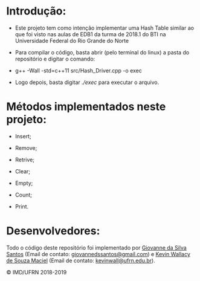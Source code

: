 ﻿# Introdução: #

- Este projeto tem como intenção implementar uma Hash Table similar ao que foi visto nas aulas de EDB1 da turma de 2018.1 do BTI na Universidade Federal do Rio Grande do Norte

- Para compilar o código, basta abrir (pelo terminal do linux) a pasta do repositório e digitar o comando:

- g++ -Wall -std=c++11 src/Hash_Driver.cpp -o exec

- Logo depois, basta digitar *./exec* para executar o arquivo. 

# Métodos implementados neste projeto: #

- Insert;

- Remove;

- Retrive;

- Clear;

- Empty;

- Count;

- Print.

# Desenvolvedores: #

Todo o código deste repositório foi implementado por [Giovanne da Silva Santos](https://github.com/GSDante) (Email de contato: <giovannedssantos@gmail.com>) e [Kevin Wallacy de Souza Maciel](https://github.com/kevinwall) (Email de contato: <kevinwall@ufrn.edu.br>).

&copy; IMD/UFRN 2018-2019
